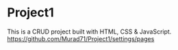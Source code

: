 # Project1
This is a CRUD project built with HTML, CSS &amp; JavaScript.
https://github.com/Murad71/Project1/settings/pages
